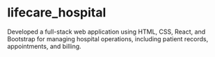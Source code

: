 # lifecare_hospital
Developed a full-stack web application using HTML, CSS, React, and Bootstrap for managing hospital operations, including patient records, appointments, and billing.
